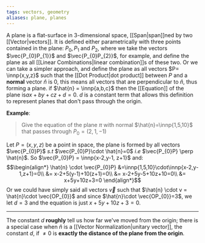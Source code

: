 ```yaml
---
tags: vectors, geometry
aliases: plane, planes
---
```

A plane is a flat-surface in $3$-dimensional space, [[Span|span]]ned by two [[Vector|vectors]]. It is defined either parametrically with three points contained in the plane: $P_{0}, P_{1}$ and $P_{2}$, where we take the vectors $\vec{P_{0}P_{1}}$ and $\vec{P_{0}P_{2}}$, for example, and define the plane as all [[Linear Combinations|linear combination]]s of these two.
Or we can take a simpler approach, and define the plane as all vectors $P= \innp{x,y,z}$ such that the [[Dot Product|dot product]] between $P$ and a **normal** vector $\hat{n}$ is $0$, this means all vectors that are perpendicular to $\hat{n}$, thus forming a plane. if $\hat{n} = \innp{a,b,c}$ then the [[Equation]] of the plane is$ax+by+cz+d=0$. $d$ is a constant term that allows this definition to represent planes that don't pass through the origin.

**Example**:
> Give the equation of the plane $\pi$ with normal $\hat{n}=\innp{1,5,10}$ that passes through $P_{0}=(2,1,-1)$

Let $P = (x,y,z)$ be a point in space, the plane is formed by all vectors $\vec{P_{0}P}$ $s.t$ $\vec{P_{0}P}\cdot \hat{n}=0$ $i.e$ $\vec{P_{0}P} \perp \hat{n}$. So $\vec{P_{0}P} = \innp{x-2,y-1, z+1}$ and:
$$\begin{align*}
\hat{n} \cdot \vec{P_{0}P} &=\innp{1,5,10}\cdot\innp{x-2,y-1,z+1}=0\\
&= x-2+5(y-1)+10(z+1)=0\\
&= x-2+5y-5+10z+10=0\\
&= x+5y+10z+3=0
\end{align*}$$
Or we could have simply said all vectors $\vec{v}$ such that $\hat{n} \cdot v = \hat{n}\cdot \vec{OP_{0}}$ and since $\hat{n}\cdot \vec{OP_{0}}=3$, we let $d = 3$ and the equation is just $x+5y+10z+3=0$.
___
The constant $d$ **roughly** tell us how far we've moved from the origin; there is a special case when $\hat{n}$ is a [[Vector Normalization|unitary vector]], the constant $d$, if $\ne 0$ is **exactly the distance of the plane from the origin**.